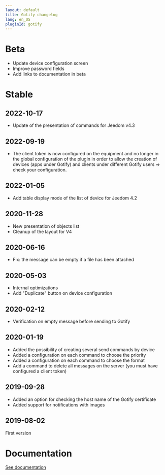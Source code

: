 ```yaml
---
layout: default
title: Gotify changelog
lang: en_US
pluginId: gotify
---
```


# Beta

- Update device configuration screen
- Improve password fields
- Add links to documentation in beta

# Stable

## 2022-10-17

- Update of the presentation of commands for Jeedom v4.3

## 2022-09-19

- The client token is now configured on the equipment and no longer in the global configuration of the plugin in order to allow the creation of devices (apps under Gotify) and clients under different Gotify users => check your configuration.

## 2022-01-05

- Add table display mode of the list of device for Jeedom 4.2

## 2020-11-28

- New presentation of objects list
- Cleanup of the layout for V4

## 2020-06-16

- Fix: the message can be empty if a file has been attached

## 2020-05-03

- Internal optimizations
- Add "Duplicate" button on device configuration

## 2020-02-12

- Verification on empty message before sending to Gotify

## 2020-01-19

- Added the possibility of creating several send commands by device
- Added a configuration on each command to choose the priority
- Added a configuration on each command to choose the format
- Add a command to delete all messages on the server (you must have configured a client token)

## 2019-09-28

- Added an option for checking the host name of the Gotify certificate
- Added support for notifications with images

## 2019-08-02

First version

# Documentation

[See documentation]({{site.baseurl}}/{{page.pluginId}}/{{page.lang}})
